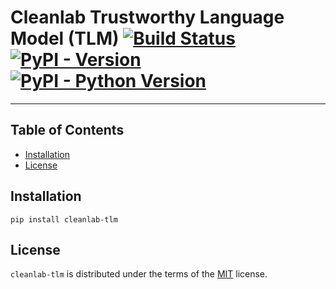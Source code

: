 # Cleanlab Trustworthy Language Model (TLM) [![Build Status](https://github.com/cleanlab/cleanlab-tlm/actions/workflows/ci.yml/badge.svg)](https://github.com/cleanlab/cleanlab-tlm/actions/workflows/ci.yml) [![PyPI - Version](https://img.shields.io/pypi/v/cleanlab-tlm.svg)](https://pypi.org/project/cleanlab-tlm) [![PyPI - Python Version](https://img.shields.io/pypi/pyversions/cleanlab-tlm.svg)](https://pypi.org/project/cleanlab-tlm)

---

## Table of Contents

- [Installation](#installation)
- [License](#license)

## Installation

```console
pip install cleanlab-tlm
```

## License

`cleanlab-tlm` is distributed under the terms of the [MIT](https://spdx.org/licenses/MIT.html) license.
